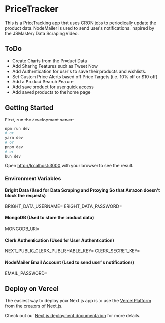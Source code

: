 # PriceTracker

This is a PriceTracking app that uses CRON jobs to periodically update the product data. NodeMailer is used to send user's notifications. Inspired by the JSMastery Data Scraping Video.

## ToDo

- Create Charts from the Product Data
- Add Sharing Features such as Tweet Now
- Add Authentication for user's to save their products and wishlists.
- Set Custom Price Alerts based off Price Targets (i.e. 10% off or $10 off)
- Add a Product Search Feature
- Add save product for user quick access
- Add saved products to the home page

## Getting Started

First, run the development server:

```bash
npm run dev
# or
yarn dev
# or
pnpm dev
# or
bun dev
```

Open [http://localhost:3000](http://localhost:3000) with your browser to see the result.

### Environment Variables

#### Bright Data (Used for Data Scraping and Proxying So that Amazon doesn't block the requests)

BRIGHT_DATA_USERNAME=
BRIGHT_DATA_PASSWORD=

#### MongoDB (Used to store the product data)

MONGODB_URI=

#### Clerk Authentication (Used for User Authentication)

NEXT_PUBLIC_CLERK_PUBLISHABLE_KEY=
CLERK_SECRET_KEY=

#### NodeMailer Email Account (Used to send user's notifications)

EMAIL_PASSWORD=

## Deploy on Vercel

The easiest way to deploy your Next.js app is to use the [Vercel Platform](https://vercel.com/new?utm_medium=default-template&filter=next.js&utm_source=create-next-app&utm_campaign=create-next-app-readme) from the creators of Next.js.

Check out our [Next.js deployment documentation](https://nextjs.org/docs/deployment) for more details.
